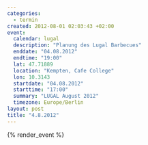 ```yaml
--- 
categories: 
  - termin
created: 2012-08-01 02:03:43 +02:00
event: 
  calendar: lugal
  description: "Planung des Lugal Barbecues"
  enddate: "04.08.2012"
  endtime: "19:00"
  lat: 47.71889
  location: "Kempten, Cafe College"
  lon: 10.3143
  startdate: "04.08.2012"
  starttime: "17:00"
  summary: "LUGAL August 2012"
  timezone: Europe/Berlin
layout: post
title: "4.8.2012"
---
```


{% render_event %}


